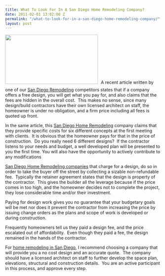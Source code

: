 ```yaml
---
title: What To Look For In A San Diego Home Remodeling Company?
date: 2011-02-01 13:02:08 Z
permalink: "/what-to-look-for-in-a-san-diego-home-remodeling-company/"
layout: post
---
```


<a href="http://murraylampert.com/wp-content/uploads/2011/01/SCAN1213_000.jpg"><img class="alignleft size-medium wp-image-719" style="margin-bottom: 10px; margin-right: 10px;" title="SCAN1213_000" src="http://murraylampert.com/wp-content/uploads/2011/01/SCAN1213_000-300x160.jpg" alt="" width="300" height="160" /></a>A recent article written by one of our <a href="http://www.sdhg.net/">San Diego Remodeling</a> competitors states that if a company offers a free design, you will get what you pay for, and also claims that the fees are hidden in the overall cost.  This makes no sense, since many design/build contractors have their own licensed architect on staff, the homeowner is under no obligation, and a firm price including all fees is quoted up front.

In the same article, this <a href="http://www.sandiego.com">San Diego Home Remodeling</a> company claims that they provide specific costs for six different concepts at the first meeting with clients.  It is obvious that the homeowner pays for that in the price of construction.  Do you really need 6 different designs?  If the contractor listens to your needs and budget, a well developed plan will be presented to you the first time. You will also have the opportunity to actively contribute to any modifications

<a href="http://www.sdnn.com">San Diego Home Remodeling companies</a> that charge for a design, do so in order to take the buyer off the street by collecting a sizable non-refundable fee.  Typically the retainer agreement states that the design is property of the contractor.  This gives the builder all the leverage because if the price comes in too high, and the homeowner decides not to complete the project, they lose considerable time and/or their investment.

Paying for design work gives you no guarantee that your budgetary goals will be met nor does it prevent the contractor from increasing the price by issuing change orders as the plans and scope of work is developed or during construction.

Frequently homeowners tell us they paid a design fee, and the price escalated out of affordability.  Even though they paid a fee, the design remained in the hands of the contractor.

For <a href="http://www.murraylampert.com">home remodeling in San Diego</a>, I recommend choosing a company that will provide you a no cost design and an accurate quote.  The company should have a licensed architect on staff to further develop the space plan, elevations, structural and construction details.  You are an active participant in this process, and approve every step.
